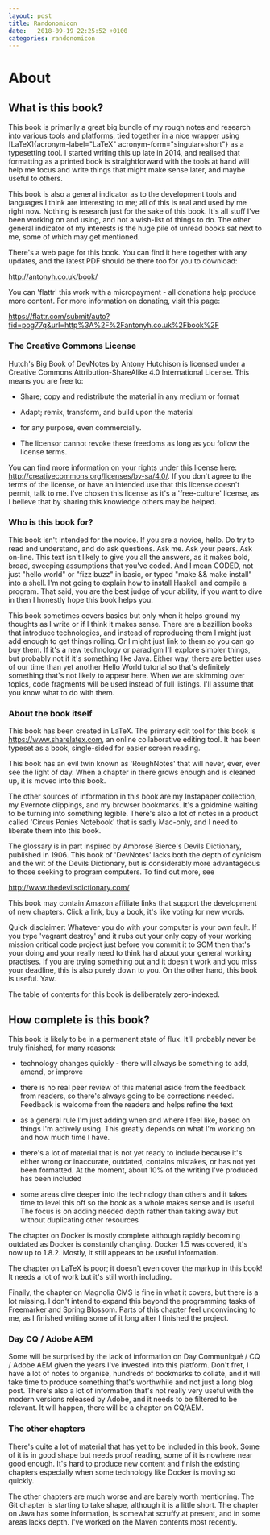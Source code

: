 ```yaml
---
layout: post
title: Randonomicon
date:   2018-09-19 22:25:52 +0100
categories: randonomicon
---
```

About
=====

What is this book?
------------------

This book is primarily a great big bundle of my rough notes and research
into various tools and platforms, tied together in a nice wrapper using
[LaTeX]{acronym-label="LaTeX" acronym-form="singular+short"} as a
typesetting tool. I started writing this up late in 2014, and realised
that formatting as a printed book is straightforward with the tools at
hand will help me focus and write things that might make sense later,
and maybe useful to others.

This book is also a general indicator as to the development tools and
languages I think are interesting to me; all of this is real and used by
me right now. Nothing is research just for the sake of this book. It's
all stuff I've been working on and using, and not a wish-list of things
to do. The other general indicator of my interests is the huge pile of
unread books sat next to me, some of which may get mentioned.

There's a web page for this book. You can find it here together with any
updates, and the latest PDF should be there too for you to download:

<http://antonyh.co.uk/book/>

You can 'flattr' this work with a micropayment - all donations help
produce more content. For more information on donating, visit this page:

<https://flattr.com/submit/auto?fid=pog77q&url=http%3A%2F%2Fantonyh.co.uk%2Fbook%2F>

### The Creative Commons License

Hutch's Big Book of DevNotes by Antony Hutchison is licensed under a
Creative Commons Attribution-ShareAlike 4.0 International License. This
means you are free to:

-   Share; copy and redistribute the material in any medium or format

-   Adapt; remix, transform, and build upon the material

-   for any purpose, even commercially.

-   The licensor cannot revoke these freedoms as long as you follow the
    license terms.

You can find more information on your rights under this license here:
<http://creativecommons.org/licenses/by-sa/4.0/>. If you don't agree to
the terms of the license, or have an intended use that this license
doesn't permit, talk to me. I've chosen this license as it's a
'free-culture' license, as I believe that by sharing this knowledge
others may be helped.

### Who is this book for?

This book isn't intended for the novice. If you are a novice, hello. Do
try to read and understand, and do ask questions. Ask me. Ask your
peers. Ask on-line. This text isn't likely to give you all the answers,
as it makes bold, broad, sweeping assumptions that you've coded. And I
mean CODED, not just \"hello world\" or \"fizz buzz\" in basic, or typed
\"make && make install\" into a shell. I'm not going to explain how to
install Haskell and compile a program. That said, you are the best judge
of your ability, if you want to dive in then I honestly hope this book
helps you.

This book sometimes covers basics but only when it helps ground my
thoughts as I write or if I think it makes sense. There are a bazillion
books that introduce technologies, and instead of reproducing them I
might just add enough to get things rolling. Or I might just link to
them so you can go buy them. If it's a new technology or paradigm I'll
explore simpler things, but probably not if it's something like Java.
Either way, there are better uses of our time than yet another Hello
World tutorial so that's definitely something that's not likely to
appear here. When we are skimming over topics, code fragments will be
used instead of full listings. I'll assume that you know what to do with
them.

### About the book itself

This book has been created in LaTeX. The primary edit tool for this book
is <https://www.sharelatex.com>, an online collaborative editing tool.
It has been typeset as a book, single-sided for easier screen reading.

This book has an evil twin known as 'RoughNotes' that will never, ever,
ever see the light of day. When a chapter in there grows enough and is
cleaned up, it is moved into this book.

The other sources of information in this book are my Instapaper
collection, my Evernote clippings, and my browser bookmarks. It's a
goldmine waiting to be turning into something legible. There's also a
lot of notes in a product called 'Circus Ponies Notebook' that is sadly
Mac-only, and I need to liberate them into this book.

The glossary is in part inspired by Ambrose Bierce's Devils Dictionary,
published in 1906. This book of 'DevNotes' lacks both the depth of
cynicism and the wit of the Devils Dictionary, but is considerably more
advantageous to those seeking to program computers. To find out more,
see

<http://www.thedevilsdictionary.com/>

This book may contain Amazon affiliate links that support the
development of new chapters. Click a link, buy a book, it's like voting
for new words.

Quick disclaimer: Whatever you do with your computer is your own fault.
If you type 'vagrant destroy' and it rubs out your only copy of your
working mission critical code project just before you commit it to SCM
then that's your doing and your really need to think hard about your
general working practises. If you are trying something out and it
doesn't work and you miss your deadline, this is also purely down to
you. On the other hand, this book is useful. Yaw.

The table of contents for this book is deliberately zero-indexed.

How complete is this book?
--------------------------

This book is likely to be in a permanent state of flux. It'll probably
never be truly finished, for many reasons:

-   technology changes quickly - there will always be something to add,
    amend, or improve

-   there is no real peer review of this material aside from the
    feedback from readers, so there's always going to be corrections
    needed. Feedback is welcome from the readers and helps refine the
    text

-   as a general rule I'm just adding when and where I feel like, based
    on things I'm actively using. This greatly depends on what I'm
    working on and how much time I have.

-   there's a lot of material that is not yet ready to include because
    it's either wrong or inaccurate, outdated, contains mistakes, or has
    not yet been formatted. At the moment, about 10% of the writing I've
    produced has been included

-   some areas dive deeper into the technology than others and it takes
    time to level this off so the book as a whole makes sense and is
    useful. The focus is on adding needed depth rather than taking away
    but without duplicating other resources

The chapter on Docker is mostly complete although rapidly becoming
outdated as Docker is constantly changing. Docker 1.5 was covered, it's
now up to 1.8.2. Mostly, it still appears to be useful information.

The chapter on LaTeX is poor; it doesn't even cover the markup in this
book! It needs a lot of work but it's still worth including.

Finally, the chapter on Magnolia CMS is fine in what it covers, but
there is a lot missing. I don't intend to expand this beyond the
programming tasks of Freemarker and Spring Blossom. Parts of this
chapter feel unconvincing to me, as I finished writing some of it long
after I finished the project.

### Day CQ / Adobe AEM

Some will be surprised by the lack of information on Day Communiqué / CQ
/ Adobe AEM given the years I've invested into this platform. Don't
fret, I have a lot of notes to organise, hundreds of bookmarks to
collate, and it will take time to produce something that's worthwhile
and not just a long blog post. There's also a lot of information that's
not really very useful with the modern versions released by Adobe, and
it needs to be filtered to be relevant. It will happen, there will be a
chapter on CQ/AEM.

### The other chapters

There's quite a lot of material that has yet to be included in this
book. Some of it is in good shape but needs proof reading, some of it is
nowhere near good enough. It's hard to produce new content and finish
the existing chapters especially when some technology like Docker is
moving so quickly.

The other chapters are much worse and are barely worth mentioning. The
Git chapter is starting to take shape, although it is a little short.
The chapter on Java has some information, is somewhat scruffy at
present, and in some areas lacks depth. I've worked on the Maven
contents most recently.
